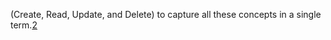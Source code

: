 (Create, Read, Update, and Delete) to capture all these concepts in a single term.[2](https://www.py4e.com/html3/15-database#fn2)